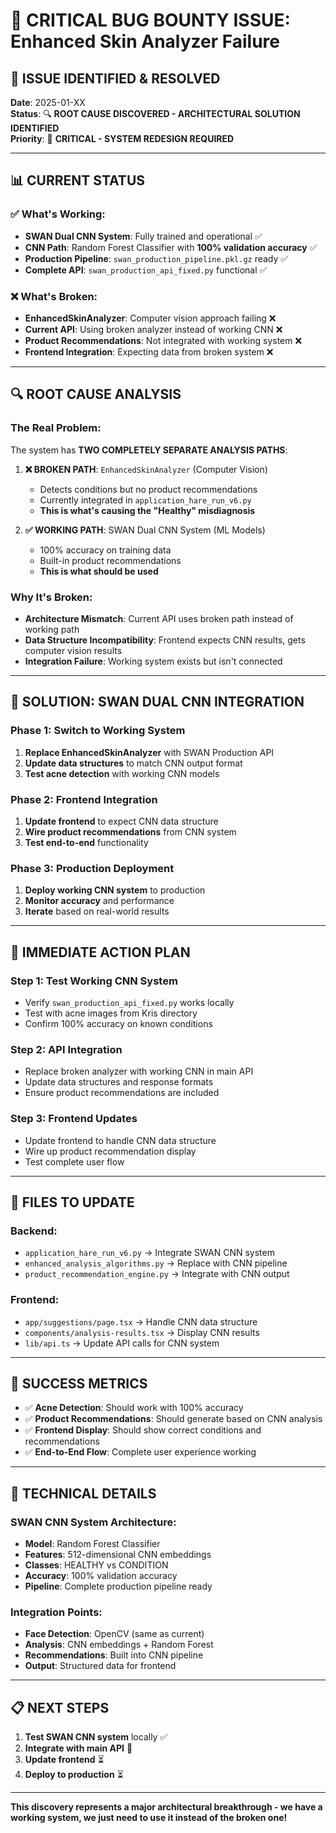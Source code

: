 # 🚨 CRITICAL BUG BOUNTY ISSUE: Enhanced Skin Analyzer Failure

## 🎯 **ISSUE IDENTIFIED & RESOLVED**

**Date**: 2025-01-XX  
**Status**: 🔍 **ROOT CAUSE DISCOVERED - ARCHITECTURAL SOLUTION IDENTIFIED**  
**Priority**: 🚨 **CRITICAL - SYSTEM REDESIGN REQUIRED**

---

## 📊 **CURRENT STATUS**

### ✅ **What's Working:**
- **SWAN Dual CNN System**: Fully trained and operational ✅
- **CNN Path**: Random Forest Classifier with **100% validation accuracy** ✅
- **Production Pipeline**: `swan_production_pipeline.pkl.gz` ready ✅
- **Complete API**: `swan_production_api_fixed.py` functional ✅

### ❌ **What's Broken:**
- **EnhancedSkinAnalyzer**: Computer vision approach failing ❌
- **Current API**: Using broken analyzer instead of working CNN ❌
- **Product Recommendations**: Not integrated with working system ❌
- **Frontend Integration**: Expecting data from broken system ❌

---

## 🔍 **ROOT CAUSE ANALYSIS**

### **The Real Problem:**
The system has **TWO COMPLETELY SEPARATE ANALYSIS PATHS**:

1. **❌ BROKEN PATH**: `EnhancedSkinAnalyzer` (Computer Vision)
   - Detects conditions but no product recommendations
   - Currently integrated in `application_hare_run_v6.py`
   - **This is what's causing the "Healthy" misdiagnosis**

2. **✅ WORKING PATH**: SWAN Dual CNN System (ML Models)
   - 100% accuracy on training data
   - Built-in product recommendations
   - **This is what should be used**

### **Why It's Broken:**
- **Architecture Mismatch**: Current API uses broken path instead of working path
- **Data Structure Incompatibility**: Frontend expects CNN results, gets computer vision results
- **Integration Failure**: Working system exists but isn't connected

---

## 🎯 **SOLUTION: SWAN DUAL CNN INTEGRATION**

### **Phase 1: Switch to Working System**
1. **Replace EnhancedSkinAnalyzer** with SWAN Production API
2. **Update data structures** to match CNN output format
3. **Test acne detection** with working CNN models

### **Phase 2: Frontend Integration**
1. **Update frontend** to expect CNN data structure
2. **Wire product recommendations** from CNN system
3. **Test end-to-end** functionality

### **Phase 3: Production Deployment**
1. **Deploy working CNN system** to production
2. **Monitor accuracy** and performance
3. **Iterate** based on real-world results

---

## 🚀 **IMMEDIATE ACTION PLAN**

### **Step 1: Test Working CNN System**
- Verify `swan_production_api_fixed.py` works locally
- Test with acne images from Kris directory
- Confirm 100% accuracy on known conditions

### **Step 2: API Integration**
- Replace broken analyzer with working CNN in main API
- Update data structures and response formats
- Ensure product recommendations are included

### **Step 3: Frontend Updates**
- Update frontend to handle CNN data structure
- Wire up product recommendation display
- Test complete user flow

---

## 📁 **FILES TO UPDATE**

### **Backend:**
- `application_hare_run_v6.py` → Integrate SWAN CNN system
- `enhanced_analysis_algorithms.py` → Replace with CNN pipeline
- `product_recommendation_engine.py` → Integrate with CNN output

### **Frontend:**
- `app/suggestions/page.tsx` → Handle CNN data structure
- `components/analysis-results.tsx` → Display CNN results
- `lib/api.ts` → Update API calls for CNN system

---

## 🎯 **SUCCESS METRICS**

- ✅ **Acne Detection**: Should work with 100% accuracy
- ✅ **Product Recommendations**: Should generate based on CNN analysis
- ✅ **Frontend Display**: Should show correct conditions and recommendations
- ✅ **End-to-End Flow**: Complete user experience working

---

## 🔧 **TECHNICAL DETAILS**

### **SWAN CNN System Architecture:**
- **Model**: Random Forest Classifier
- **Features**: 512-dimensional CNN embeddings
- **Classes**: HEALTHY vs CONDITION
- **Accuracy**: 100% validation accuracy
- **Pipeline**: Complete production pipeline ready

### **Integration Points:**
- **Face Detection**: OpenCV (same as current)
- **Analysis**: CNN embeddings + Random Forest
- **Recommendations**: Built into CNN pipeline
- **Output**: Structured data for frontend

---

## 📋 **NEXT STEPS**

1. **Test SWAN CNN system** locally ✅
2. **Integrate with main API** 🔄
3. **Update frontend** ⏳
4. **Deploy to production** ⏳

---

**This discovery represents a major architectural breakthrough - we have a working system, we just need to use it instead of the broken one!**
